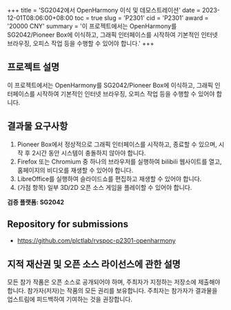 +++
title = 'SG2042에서 OpenHarmony 이식 및 데모스트레이션'
date = 2023-12-01T08:06:00+08:00
toc = true
slug = 'P2301'
cid = 'P2301'
award = '20000 CNY'
summary = '이 프로젝트에서는 OpenHarmony를 SG2042/Pioneer Box에 이식하고, 그래픽 인터페이스를 시작하여 기본적인 인터넷 브라우징, 오피스 작업 등을 수행할 수 있어야 합니다.'
+++

## 프로젝트 설명

이 프로젝트에서는 OpenHarmony를 SG2042/Pioneer Box에 이식하고, 그래픽 인터페이스를 시작하여 기본적인 인터넷 브라우징, 오피스 작업 등을 수행할 수 있어야 합니다.

## 결과물 요구사항

1. Pioneer Box에서 정상적으로 그래픽 인터페이스를 시작하고, 종료할 수 있으며, 시작 후 2시간 동안 시스템이 충돌하지 않아야 합니다.
2. Firefox 또는 Chromium 중 하나의 브라우저를 실행하여 bilibili 웹사이트를 열고, 홈페이지의 비디오를 재생할 수 있어야 합니다.
3. LibreOffice를 실행하여 슬라이드쇼를 편집하고 재생할 수 있어야 합니다.
4. (가점 항목) 일부 3D/2D 오픈 소스 게임을 플레이할 수 있어야 합니다.

**검증 플랫폼: SG2042**

## Repository for submissions

- https://github.com/plctlab/rvspoc-p2301-openharmony

## 지적 재산권 및 오픈 소스 라이선스에 관한 설명

모든 참가 작품은 오픈 소스로 공개되어야 하며, 주최자가 지정하는 저장소에 제출해야 합니다. 참가자(저자)는 작품의 모든 권리를 보유합니다. 주최자는 참가자가 결과물을 업스트림에 피드백하여 기여하는 것을 권장합니다.
